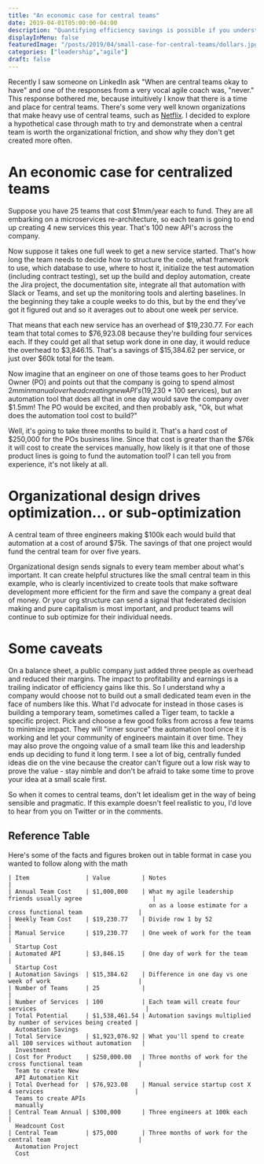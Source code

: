 ```yaml
---
title: "An economic case for central teams"
date: 2019-04-01T05:00:00-04:00
description: "Quantifying efficiency savings is possible if you understand the story behind how software teams work."
displayInMenu: false
featuredImage: "/posts/2019/04/small-case-for-central-teams/dollars.jpg"
categories: ["leadership","agile"]
draft: false
---
```

Recently I saw someone on LinkedIn ask "When are central teams okay to have" and one of the responses from a very vocal agile coach was, "never."  This response bothered me, because intuitively I know that there is a time and place for central teams.  There's some very well known organizations that make heavy use of central teams, such as [Netflix](https://medium.com/netflix-techblog/full-cycle-developers-at-netflix-a08c31f83249).  I decided to explore a hypothetical case through math to try and demonstrate when a central team is worth the organizational friction, and show why they don't get created more often.

# An economic case for centralized teams
Suppose you have 25 teams that cost $1mm/year each to fund.  They are all embarking on a microservices re-architecture, so each team is going to end up creating 4 new services this year.  That's 100 new API's across the company.

Now suppose it takes one full week to get a new service started.  That's how long the team needs to decide how to structure the code, what framework to use, which database to use, where to host it, initialize the test automation (including contract testing), set up the build and deploy automation, create the Jira project, the documentation site, integrate all that automation with Slack or Teams, and set up the monitoring tools and alerting baselines.  In the beginning they take a couple weeks to do this, but by the end they've got it figured out and so it averages out to about one week per service.

That means that each new service has an overhead of $19,230.77.  For each team that total comes to $76,923.08 because they're building four services each.  If they could get all that setup work done in one day, it would reduce the overhead to $3,846.15.  That's a savings of $15,384.62 per service, or just over $60k total for the team.  

Now imagine that an engineer on one of those teams goes to her Product Owner (PO) and points out that the company is going to spend almost $2mm in manual overhead creating new API's ($19,230 * 100 services), but an automation tool that does all that in one day would save the company over $1.5mm!  The PO would be excited, and then probably ask, "Ok, but what does the automation tool cost to build?"

Well, it's going to take three months to build it.  That's a hard cost of $250,000 for the POs business line.  Since that cost is greater than the $76k it will cost to create the services manually, how likely is it that one of those product lines is going to fund the automation tool?  I can tell you from experience, it's not likely at all.

# Organizational design drives optimization... or sub-optimization
A central team of three engineers making $100k each would build that automation at a cost of around $75k.  The savings of that one project would fund the central team for over five years.

Organizational design sends signals to every team member about what's important.  It can create helpful structures like the small central team in this example, who is clearly incentivized to create tools that make software development more efficient for the firm and save the company a great deal of money.  Or your org structure can send a signal that federated decision making and pure capitalism is most important, and product teams will continue to sub optimize for their individual needs.

# Some caveats
On a balance sheet, a public company just added three people as overhead and reduced their margins.  The impact to profitability and earnings is a trailing indicator of efficiency gains like this.  So I understand why a company would choose not to build out a small dedicated team even in the face of numbers like this.  What I'd advocate for instead in those cases is building a temporary team, sometimes called a Tiger team, to tackle a specific project.  Pick and choose a few good folks from across a few teams to minimize impact.  They will "inner source" the automation tool once it is working and let your community of engineers maintain it over time.  They may also prove the ongoing value of a small team like this and leadership ends up deciding to fund it long term.  I see a lot of big, centrally funded ideas die on the vine because the creator can't figure out a low risk way to prove the value - stay nimble and don't be afraid to take some time to prove your idea at a small scale first.

So when it comes to central teams, don't let idealism get in the way of being sensible and pragmatic.  If this example doesn't feel realistic to you, I'd love to hear from you on Twitter or in the comments.


## Reference Table
Here's some of the facts and figures broken out in table format in case you wanted to follow along with the math

    | Item                | Value         | Notes                                                             |
    | Annual Team Cost    | $1,000,000    | What my agile leadership friends usually agree                    |
                                            on as a loose estimate for a cross functional team                |
    | Weekly Team Cost    | $19,230.77    | Divide row 1 by 52                                                |
    | Manual Service      | $19,230.77    | One week of work for the team                                     |
      Startup Cost        
    | Automated API       | $3,846.15     | One day of work for the team                                      |
      Startup Cost
    | Automation Savings  | $15,384.62    | Difference in one day vs one week of work                         |
    | Number of Teams     | 25            |                                                                   |
    | Number of Services  | 100           | Each team will create four services                               |
    | Total Potential     | $1,538,461.54 | Automation savings multiplied by number of services being created |
      Automation Savings
    | Total Service       | $1,923,076.92 | What you'll spend to create all 100 services without automation   |
      Investment
    | Cost for Product    | $250,000.00   | Three months of work for the cross functional team                |
      Team to create New
      API Automation Kit
    | Total Overhead for  | $76,923.08    | Manual service startup cost X 4 services                          |
      Teams to create APIs
      manually
    | Central Team Annual | $300,000      | Three engineers at 100k each                                      |
      Headcount Cost
    | Central Team        | $75,000       | Three months of work for the central team                         |
      Automation Project
      Cost
